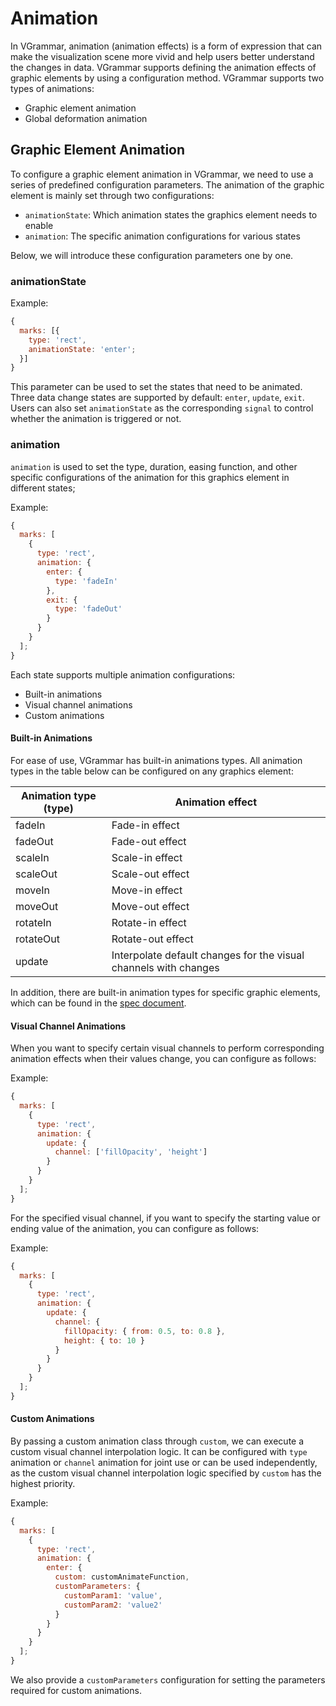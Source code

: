 # Animation

In VGrammar, animation (animation effects) is a form of expression that can make the visualization scene more vivid and help users better understand the changes in data. VGrammar supports defining the animation effects of graphic elements by using a configuration method. VGrammar supports two types of animations:

- Graphic element animation
- Global deformation animation

## Graphic Element Animation

To configure a graphic element animation in VGrammar, we need to use a series of predefined configuration parameters. The animation of the graphic element is mainly set through two configurations:

- `animationState`: Which animation states the graphics element needs to enable
- `animation`: The specific animation configurations for various states

Below, we will introduce these configuration parameters one by one.

### animationState

Example:

```js
{
  marks: [{
    type: 'rect',
    animationState: 'enter';
  }]
}
```

This parameter can be used to set the states that need to be animated. Three data change states are supported by default: `enter`, `update`, `exit`. Users can also set `animationState` as the corresponding `signal` to control whether the animation is triggered or not.

### animation

`animation` is used to set the type, duration, easing function, and other specific configurations of the animation for this graphics element in different states;

Example:

```js
{
  marks: [
    {
      type: 'rect',
      animation: {
        enter: {
          type: 'fadeIn'
        },
        exit: {
          type: 'fadeOut'
        }
      }
    }
  ];
}
```

Each state supports multiple animation configurations:

- Built-in animations
- Visual channel animations
- Custom animations

#### Built-in Animations

For ease of use, VGrammar has built-in animations types. All animation types in the table below can be configured on any graphics element:

| Animation type (type) | Animation effect                                                 |
| --------------------- | ---------------------------------------------------------------- |
| fadeIn                | Fade-in effect                                                   |
| fadeOut               | Fade-out effect                                                  |
| scaleIn               | Scale-in effect                                                  |
| scaleOut              | Scale-out effect                                                 |
| moveIn                | Move-in effect                                                   |
| moveOut               | Move-out effect                                                  |
| rotateIn              | Rotate-in effect                                                 |
| rotateOut             | Rotate-out effect                                                |
| update                | Interpolate default changes for the visual channels with changes |

In addition, there are built-in animation types for specific graphic elements, which can be found in the [spec document](/vgrammar/option).

#### Visual Channel Animations

When you want to specify certain visual channels to perform corresponding animation effects when their values change, you can configure as follows:

Example:

```js
{
  marks: [
    {
      type: 'rect',
      animation: {
        update: {
          channel: ['fillOpacity', 'height']
        }
      }
    }
  ];
}
```

For the specified visual channel, if you want to specify the starting value or ending value of the animation, you can configure as follows:

Example:

```js
{
  marks: [
    {
      type: 'rect',
      animation: {
        update: {
          channel: {
            fillOpacity: { from: 0.5, to: 0.8 },
            height: { to: 10 }
          }
        }
      }
    }
  ];
}
```

#### Custom Animations

By passing a custom animation class through `custom`, we can execute a custom visual channel interpolation logic. It can be configured with `type` animation or `channel` animation for joint use or can be used independently, as the custom visual channel interpolation logic specified by `custom` has the highest priority.

Example:

```js
{
  marks: [
    {
      type: 'rect',
      animation: {
        enter: {
          custom: customAnimateFunction,
          customParameters: {
            customParam1: 'value',
            customParam2: 'value2'
          }
        }
      }
    }
  ];
}
```

We also provide a `customParameters` configuration for setting the parameters required for custom animations.
